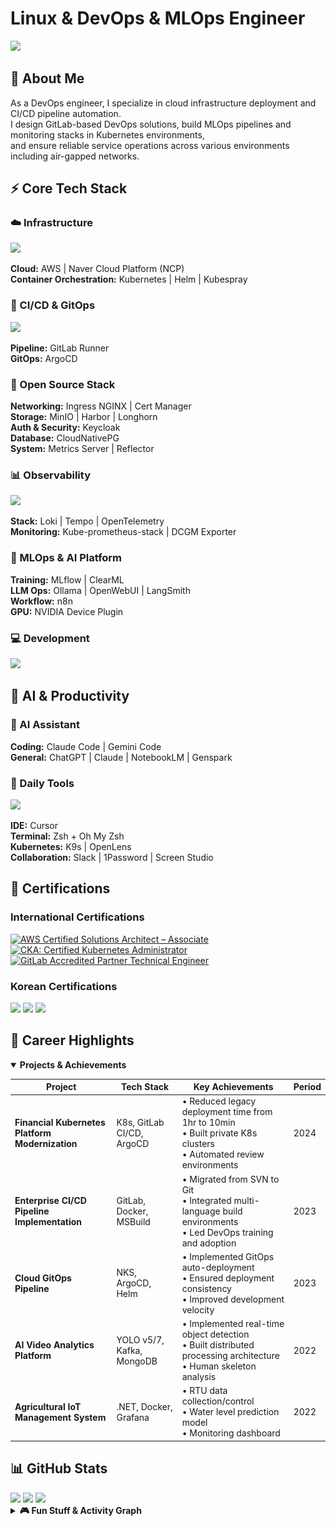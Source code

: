 # Linux & DevOps & MLOps Engineer

![](https://komarev.com/ghpvc/?username=pghoya2956&style=flat-square&color=blue)

## 👋 About Me

As a DevOps engineer, I specialize in cloud infrastructure deployment and CI/CD pipeline automation.  
I design GitLab-based DevOps solutions, build MLOps pipelines and monitoring stacks in Kubernetes environments,  
and ensure reliable service operations across various environments including air-gapped networks.

## ⚡ Core Tech Stack

### ☁️ Infrastructure
<img src="https://skillicons.dev/icons?i=aws,docker,kubernetes,terraform" />

**Cloud:** AWS | Naver Cloud Platform (NCP)  
**Container Orchestration:** Kubernetes | Helm | Kubespray

### 🚀 CI/CD & GitOps
<img src="https://skillicons.dev/icons?i=gitlab" />

**Pipeline:** GitLab Runner  
**GitOps:** ArgoCD

### 🔧 Open Source Stack
**Networking:** Ingress NGINX | Cert Manager  
**Storage:** MinIO | Harbor | Longhorn  
**Auth & Security:** Keycloak  
**Database:** CloudNativePG  
**System:** Metrics Server | Reflector

### 📊 Observability
<img src="https://skillicons.dev/icons?i=prometheus,grafana" />

**Stack:** Loki | Tempo | OpenTelemetry  
**Monitoring:** Kube-prometheus-stack | DCGM Exporter

### 🤖 MLOps & AI Platform
**Training:** MLflow | ClearML  
**LLM Ops:** Ollama | OpenWebUI | LangSmith  
**Workflow:** n8n  
**GPU:** NVIDIA Device Plugin

### 💻 Development
<img src="https://skillicons.dev/icons?i=python,cs,bash,linux" />

## 🤖 AI & Productivity

### 🧠 AI Assistant
**Coding:** Claude Code | Gemini Code  
**General:** ChatGPT | Claude | NotebookLM | Genspark  

### 🔧 Daily Tools
<img src="https://skillicons.dev/icons?i=vscode,vim,notion" />

**IDE:** Cursor  
**Terminal:** Zsh + Oh My Zsh  
**Kubernetes:** K9s | OpenLens  
**Collaboration:** Slack | 1Password | Screen Studio

## 📜 Certifications

### International Certifications
<div align="left">
  <a href="https://www.credly.com/badges/fb7b66e0-bc45-4b52-94d9-3fd4353135fd">
    <img src="https://images.credly.com/size/110x110/images/0e284c3f-5164-4b21-8660-0d84737941bc/image.png" alt="AWS Certified Solutions Architect – Associate" width="100" />
  </a>
  <a href="https://www.credly.com/badges/17c631c3-44d2-4670-b27f-a5c7e696fbff">
    <img src="https://images.credly.com/size/110x110/images/8b8ed108-e77d-4396-ac59-2504583b9d54/cka_from_cncfsite__281_29.png" alt="CKA: Certified Kubernetes Administrator" width="100" />
  </a>
  <a href="https://www.credly.com/badges/fd23f25b-6ad9-4474-962d-38a178f79cca">
    <img src="https://images.credly.com/size/110x110/images/d8750433-c4c3-4e7e-bafd-787b4106c78b/image.png" alt="GitLab Accredited Partner Technical Engineer" width="100" />
  </a>
</div>

### Korean Certifications
<img src="https://img.shields.io/badge/정보처리기사 (Information Processing Engineer)-0052CC?style=for-the-badge&logo=github&logoColor=white" />
<img src="https://img.shields.io/badge/네트워크관리사 2급 (Network Administrator Level 2)-0066CC?style=for-the-badge" />
<img src="https://img.shields.io/badge/리눅스마스터 2급 (Linux Master Level 2)-CC0033?style=for-the-badge&logo=linux&logoColor=white" />

## 🏢 Career Highlights

<details open>
<summary><b>Projects & Achievements</b></summary>

| Project | Tech Stack | Key Achievements | Period |
|---------|------------|------------------|--------|
| **Financial Kubernetes Platform Modernization** | K8s, GitLab CI/CD, ArgoCD | • Reduced legacy deployment time from 1hr to 10min<br/>• Built private K8s clusters<br/>• Automated review environments | 2024 |
| **Enterprise CI/CD Pipeline Implementation** | GitLab, Docker, MSBuild | • Migrated from SVN to Git<br/>• Integrated multi-language build environments<br/>• Led DevOps training and adoption | 2023 |
| **Cloud GitOps Pipeline** | NKS, ArgoCD, Helm | • Implemented GitOps auto-deployment<br/>• Ensured deployment consistency<br/>• Improved development velocity | 2023 |
| **AI Video Analytics Platform** | YOLO v5/7, Kafka, MongoDB | • Implemented real-time object detection<br/>• Built distributed processing architecture<br/>• Human skeleton analysis | 2022 |
| **Agricultural IoT Management System** | .NET, Docker, Grafana | • RTU data collection/control<br/>• Water level prediction model<br/>• Monitoring dashboard | 2022 |

</details>

## 📊 GitHub Stats

<img height="180em" src="https://github-readme-stats.vercel.app/api?username=pghoya2956&show_icons=true&hide_border=true&theme=tokyonight&rank_icon=github" />
<img height="180em" src="https://github-readme-stats.vercel.app/api/top-langs/?username=pghoya2956&layout=compact&hide_border=true&theme=tokyonight" />

<img src="https://github-readme-streak-stats.herokuapp.com/?user=pghoya2956&hide_border=true&theme=tokyonight" />

<details>
<summary><b>🎮 Fun Stuff & Activity Graph</b></summary>
<br/>
<img src="https://raw.githubusercontent.com/pghoya2956/pghoya2956/main/output/snake.svg" />
<br/><br/>
<img src="https://github-readme-activity-graph.vercel.app/graph?username=pghoya2956&bg_color=0d1117&color=7aa2f7&line=7dcfff&point=d5a3ff&hide_border=true" />
</details>
